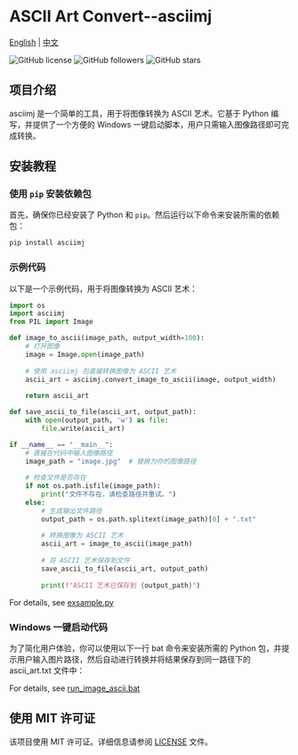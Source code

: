# ASCII Art Convert--asciimj

[English](README.md) | [中文](README-CN.md)

![GitHub license](https://img.shields.io/badge/license-MIT-blue.svg)
![GitHub followers](https://img.shields.io/github/followers/tianhukj.svg?style=social&label=Follow)
![GitHub stars](https://img.shields.io/github/stars/tianhukj/image-ascii-exsample.svg?style=social&label=Star)

## 项目介绍

asciimj 是一个简单的工具，用于将图像转换为 ASCII 艺术。它基于 Python 编写，并提供了一个方便的 Windows 一键启动脚本，用户只需输入图像路径即可完成转换。

## 安装教程

### 使用 `pip` 安装依赖包

首先，确保你已经安装了 Python 和 `pip`。然后运行以下命令来安装所需的依赖包：

```bash
pip install asciimj
```

### 示例代码
以下是一个示例代码，用于将图像转换为 ASCII 艺术：

```python
import os
import asciimj
from PIL import Image

def image_to_ascii(image_path, output_width=100):
    # 打开图像
    image = Image.open(image_path)
    
    # 使用 asciimj 包直接转换图像为 ASCII 艺术
    ascii_art = asciimj.convert_image_to_ascii(image, output_width)
    
    return ascii_art

def save_ascii_to_file(ascii_art, output_path):
    with open(output_path, 'w') as file:
        file.write(ascii_art)

if __name__ == "__main__":
    # 直接在代码中输入图像路径
    image_path = "image.jpg"  # 替换为你的图像路径
    
    # 检查文件是否存在
    if not os.path.isfile(image_path):
        print("文件不存在，请检查路径并重试。")
    else:
        # 生成输出文件路径
        output_path = os.path.splitext(image_path)[0] + ".txt"
        
        # 转换图像为 ASCII 艺术
        ascii_art = image_to_ascii(image_path)
        
        # 将 ASCII 艺术保存到文件
        save_ascii_to_file(ascii_art, output_path)
        
        print(f"ASCII 艺术已保存到 {output_path}")
```

For details, see [exsample.py](example.py)

### Windows 一键启动代码
为了简化用户体验，你可以使用以下一行 bat 命令来安装所需的 Python 包，并提示用户输入图片路径，然后自动进行转换并将结果保存到同一路径下的 ascii_art.txt 文件中：

For details, see [run_image_ascii.bat](run_image_ascii.bat)

## 使用 MIT 许可证
该项目使用 MIT 许可证。详细信息请参阅 [LICENSE](LICENSE) 文件。
